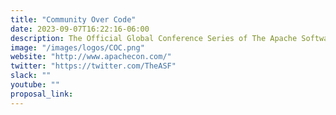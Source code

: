 ```yaml
---
title: "Community Over Code"
date: 2023-09-07T16:22:16-06:00
description: The Official Global Conference Series of The Apache Software Foundation. The latest innovations from dozens of Apache projects and their communities in a collaborative, vendor-neutral environment.
image: "/images/logos/COC.png"
website: "http://www.apachecon.com/"
twitter: "https://twitter.com/TheASF"
slack: ""
youtube: ""
proposal_link: 
---
```

